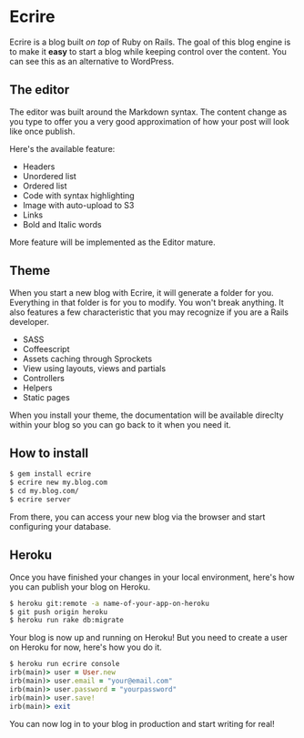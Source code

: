 # Ecrire

Ecrire is a blog built *on top* of Ruby on Rails. The goal of this blog engine is to make it **easy** to start a blog while keeping control over the content. You can see this as an alternative to WordPress.

## The editor
The editor was built around the Markdown syntax. The content change as you type to offer you a very good approximation of how your post will look like once publish.

Here's the available feature:
- Headers
- Unordered list
- Ordered list
- Code with syntax highlighting
- Image with auto-upload to S3
- Links
- Bold and Italic words

More feature will be implemented as the Editor mature.

## Theme
When you start a new blog with Ecrire, it will generate a folder for you. Everything in that folder is for you to modify. You won't break anything. It also features a few characteristic that you may recognize if you are a Rails developer.

- SASS
- Coffeescript
- Assets caching through Sprockets
- View using layouts, views and partials
- Controllers
- Helpers
- Static pages

When you install your theme, the documentation will be available direclty within your blog so you can go back to it when you need it.

## How to install

```bash
$ gem install ecrire
$ ecrire new my.blog.com
$ cd my.blog.com/
$ ecrire server
```

From there, you can access your new blog via the browser and start configuring your database.

## Heroku

Once you have finished your changes in your local environment, here's how you can publish your blog on Heroku.

~~~bash
$ heroku git:remote -a name-of-your-app-on-heroku
$ git push origin heroku
$ heroku run rake db:migrate
~~~

Your blog is now up and running on Heroku! But you need to create a user on Heroku for now, here's how you do it.

~~~ruby
$ heroku run ecrire console
irb(main)> user = User.new
irb(main)> user.email = "your@email.com"
irb(main)> user.password = "yourpassword"
irb(main)> user.save!
irb(main)> exit
~~~

You can now log in to your blog in production and start writing for real!
